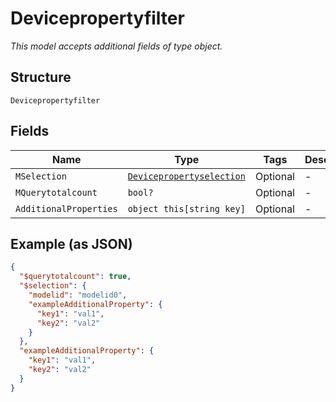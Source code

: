 
# Devicepropertyfilter

*This model accepts additional fields of type object.*

## Structure

`Devicepropertyfilter`

## Fields

| Name | Type | Tags | Description |
|  --- | --- | --- | --- |
| `MSelection` | [`Devicepropertyselection`](../../doc/models/devicepropertyselection.md) | Optional | - |
| `MQuerytotalcount` | `bool?` | Optional | - |
| `AdditionalProperties` | `object this[string key]` | Optional | - |

## Example (as JSON)

```json
{
  "$querytotalcount": true,
  "$selection": {
    "modelid": "modelid0",
    "exampleAdditionalProperty": {
      "key1": "val1",
      "key2": "val2"
    }
  },
  "exampleAdditionalProperty": {
    "key1": "val1",
    "key2": "val2"
  }
}
```

